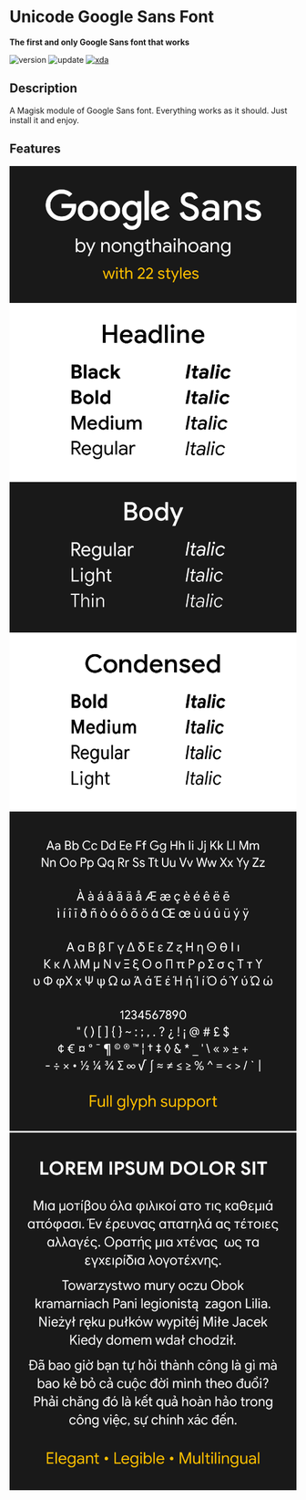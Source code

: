 # Unicode Google Sans Font
**The first and only Google Sans font that works**

![version](https://img.shields.io/badge/Version-4.0.1--final-brightgreen.svg) 
![update](https://img.shields.io/badge/Update-Feb_27,_2019-blue.svg) 
[![xda](https://img.shields.io/badge/XDA-Thread-orange.svg)](https://forum.xda-developers.com/apps/magisk/font-headline-fonts-nongthaihoang-t3886349) 

## Description
A Magisk module of Google Sans font. Everything works as it should. Just install it and enjoy.

## Features
![version](https://raw.githubusercontent.com/nongthaihoang/gs_images/master/g.png)
![version](https://raw.githubusercontent.com/nongthaihoang/gs_images/master/h.png)
![version](https://raw.githubusercontent.com/nongthaihoang/gs_images/master/b.png)
![version](https://raw.githubusercontent.com/nongthaihoang/gs_images/master/c.png)
![version](https://raw.githubusercontent.com/nongthaihoang/gs_images/master/u.png)
![version](https://raw.githubusercontent.com/nongthaihoang/gs_images/master/p.png)
